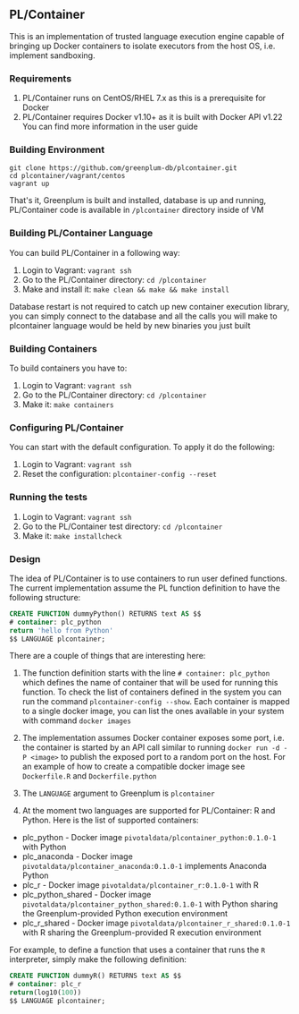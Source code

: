 ## PL/Container

This is an implementation of trusted language execution engine capable of
bringing up Docker containers to isolate executors from the host OS, i.e.
implement sandboxing.

### Requirements

1. PL/Container runs on CentOS/RHEL 7.x as this is a prerequisite for Docker
1. PL/Container requires Docker v1.10+ as it is built with Docker API v1.22
You can find more information in the user guide

### Building Environment

```shell
git clone https://github.com/greenplum-db/plcontainer.git
cd plcontainer/vagrant/centos
vagrant up
```

That's it, Greenplum is built and installed, database is up and running,
PL/Container code is available in `/plcontainer` directory inside of VM

### Building PL/Container Language

You can build PL/Container in a following way:

1. Login to Vagrant: `vagrant ssh`
1. Go to the PL/Container directory: `cd /plcontainer`
1. Make and install it: `make clean && make && make install`

Database restart is not required to catch up new container execution library,
you can simply connect to the database and all the calls you will make to
plcontainer language would be held by new binaries you just built

### Building Containers

To build containers you have to:

1. Login to Vagrant: `vagrant ssh`
1. Go to the PL/Container directory: `cd /plcontainer`
1. Make it: `make containers`

### Configuring PL/Container

You can start with the default configuration. To apply it do the following:
1. Login to Vagrant: `vagrant ssh`
1. Reset the configuration: `plcontainer-config --reset`

### Running the tests

1. Login to Vagrant: `vagrant ssh`
1. Go to the PL/Container test directory: `cd /plcontainer`
1. Make it: `make installcheck`

### Design

The idea of PL/Container is to use containers to run user defined functions. The
current implementation assume the PL function definition to have the following
structure:

```sql
CREATE FUNCTION dummyPython() RETURNS text AS $$
# container: plc_python
return 'hello from Python'
$$ LANGUAGE plcontainer;
```

There are a couple of things that are interesting here:

1. The function definition starts with the line `# container: plc_python` which
defines the name of container that will be used for running this function. To
check the list of containers defined in the system you can run the command
`plcontainer-config --show`. Each container is mapped to a single docker image,
you can list the ones available in your system with command `docker images`

1. The implementation assumes Docker container exposes some port, i.e. the
container is started by an API call similar to running `docker run -d -P <image>`
to publish the exposed port to a random port on the host. For an example of how
to create a compatible docker image see `Dockerfile.R` and `Dockerfile.python`

1. The `LANGUAGE` argument to Greenplum is `plcontainer`

1. At the moment two languages are supported for PL/Container: R and Python.
Here is the list of supported containers:
  * plc_python - Docker image `pivotaldata/plcontainer_python:0.1.0-1` with
Python
  * plc_anaconda - Docker image `pivotaldata/plcontainer_anaconda:0.1.0-1`
implements Anaconda Python
  * plc_r - Docker image `pivotaldata/plcontainer_r:0.1.0-1` with R
  * plc_python_shared - Docker image `pivotaldata/plcontainer_python_shared:0.1.0-1`
with Python sharing the Greenplum-provided Python execution environment
  * plc_r_shared - Docker image `pivotaldata/plcontainer_r_shared:0.1.0-1` with
R sharing the Greenplum-provided R execution environment

For example, to define a function that uses a container that runs the `R`
interpreter, simply make the following definition:
```sql
CREATE FUNCTION dummyR() RETURNS text AS $$
# container: plc_r
return(log10(100))
$$ LANGUAGE plcontainer;
```
